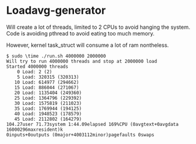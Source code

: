 # Loadavg-generator

Will create a lot of threads, limited to 2 CPUs to avoid hanging the system.
Code is avoiding pthread to avoid eating too much memory.

However, kernel task_struct will consume a lot of ram nontheless.

	$ sudo \time ./run.sh 4000000 2000000
	Will try to run 4000000 threads and stop at 2000000 load
	Started 4000000 threads
	    0 Load: 2 (2)
	    5 Load: 320315 (320313)
	   10 Load: 614977 (294662)
	   15 Load: 886044 (271067)
	   20 Load: 1135404 (249360)
	   25 Load: 1364796 (229392)
	   30 Load: 1575819 (211023)
	   35 Load: 1769944 (194125)
	   40 Load: 1948523 (178579)
	   45 Load: 2112802 (164279)
	104.27user 71.73system 1:44.09elapsed 169%CPU (0avgtext+0avgdata 16000296maxresident)k
	0inputs+0outputs (0major+4003112minor)pagefaults 0swaps

